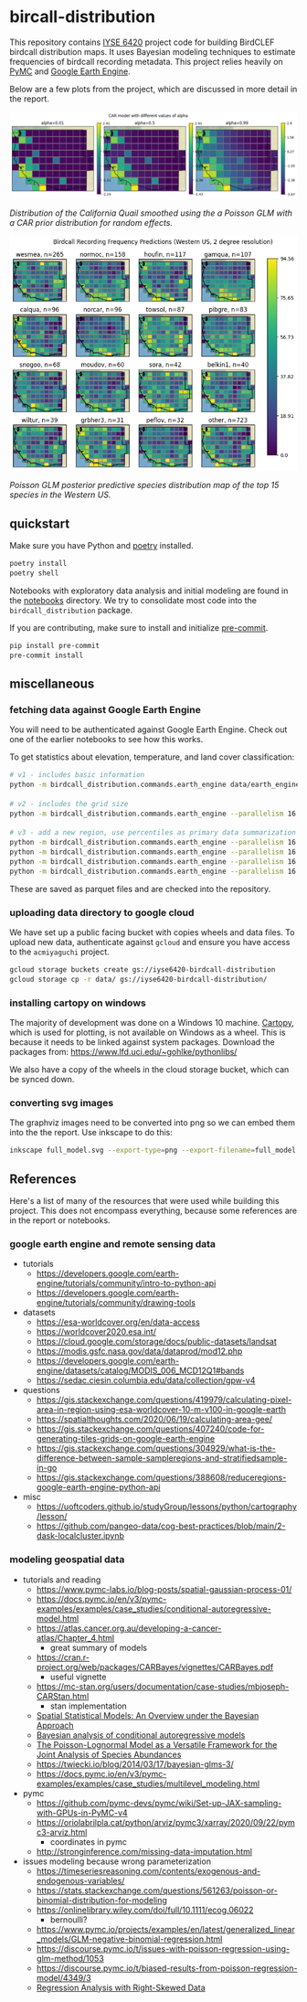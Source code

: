 # bircall-distribution

This repository contains [IYSE 6420](https://omscs.gatech.edu/isye-6420-bayesian-statistics) project code for building BirdCLEF birdcall distribution maps.
It uses Bayesian modeling techniques to estimate frequencies of birdcall recording metadata.
This project relies heavily on [PyMC](https://www.pymc.io) and [Google Earth Engine](https://earthengine.google.com/).

Below are a few plots from the project, which are discussed in more detail in the report.

![car distribution](./report/figures/alpha_quail.png)

_Distribution of the California Quail smoothed using the a Poisson GLM with a CAR prior distribution for random effects._

![western predict 16](./report/figures/western_us_predict_16.png)

_Poisson GLM posterior predictive species distribution map of the top 15 species in the Western US._

## quickstart

Make sure you have Python and [poetry](https://python-poetry.org/) installed.

```bash
poetry install
poetry shell
```

Notebooks with exploratory data analysis and initial modeling are found in the [notebooks](./notebooks/) directory.
We try to consolidate most code into the `birdcall_distribution` package.

If you are contributing, make sure to install and initialize [pre-commit](https://pre-commit.com/).

```bash
pip install pre-commit
pre-commit install
```

## miscellaneous

### fetching data against Google Earth Engine

You will need to be authenticated against Google Earth Engine.
Check out one of the earlier notebooks to see how this works.

To get statistics about elevation, temperature, and land cover classification:

```bash
# v1 - includes basic information
python -m birdcall_distribution.commands.earth_engine data/earth_engine.parquet

# v2 - includes the grid size
python -m birdcall_distribution.commands.earth_engine --parallelism 16 data/earth_engine_v2.parquet

# v3 - add a new region, use percentiles as primary data summarization technique
python -m birdcall_distribution.commands.earth_engine --parallelism 16 ca 1 data/ee_v3_ca_1.parquet
python -m birdcall_distribution.commands.earth_engine --parallelism 16 western_us 2 data/ee_v3_western_us_2.parquet
python -m birdcall_distribution.commands.earth_engine --parallelism 16 americas 2 data/ee_v3_americas_2.parquet
python -m birdcall_distribution.commands.earth_engine --parallelism 16 americas 5 data/ee_v3_americas_5.parquet
```

These are saved as parquet files and are checked into the repository.

### uploading data directory to google cloud

We have set up a public facing bucket with copies wheels and data files.
To upload new data, authenticate against `gcloud` and ensure you have access to the `acmiyaguchi` project.

```bash
gcloud storage buckets create gs://iyse6420-birdcall-distribution
gcloud storage cp -r data/ gs://iyse6420-birdcall-distribution/
```

### installing cartopy on windows

The majority of development was done on a Windows 10 machine.
[Cartopy](https://scitools.org.uk/cartopy/docs/latest/), which is used for plotting, is not available on Windows as a wheel.
This is because it needs to be linked against system packages.
Download the packages from: https://www.lfd.uci.edu/~gohlke/pythonlibs/

We also have a copy of the wheels in the cloud storage bucket, which can be synced down.

### converting svg images

The graphviz images need to be converted into png so we can embed them into the the report.
Use inkscape to do this:

```bash
inkscape full_model.svg --export-type=png --export-filename=full_model.png
```

## References

Here's a list of many of the resources that were used while building this project.
This does not encompass everything, because some references are in the report or notebooks.

### google earth engine and remote sensing data

- tutorials
  - https://developers.google.com/earth-engine/tutorials/community/intro-to-python-api
  - https://developers.google.com/earth-engine/tutorials/community/drawing-tools
- datasets
  - https://esa-worldcover.org/en/data-access
  - https://worldcover2020.esa.int/
  - https://cloud.google.com/storage/docs/public-datasets/landsat
  - https://modis.gsfc.nasa.gov/data/dataprod/mod12.php
  - https://developers.google.com/earth-engine/datasets/catalog/MODIS_006_MCD12Q1#bands
  - https://sedac.ciesin.columbia.edu/data/collection/gpw-v4
- questions
  - https://gis.stackexchange.com/questions/419979/calculating-pixel-area-in-region-using-esa-worldcover-10-m-v100-in-google-earth
  - https://spatialthoughts.com/2020/06/19/calculating-area-gee/
  - https://gis.stackexchange.com/questions/407240/code-for-generating-tiles-grids-on-google-earth-engine
  - https://gis.stackexchange.com/questions/304929/what-is-the-difference-between-sample-sampleregions-and-stratifiedsample-in-go
  - https://gis.stackexchange.com/questions/388608/reduceregions-google-earth-engine-python-api
- misc
  - https://uoftcoders.github.io/studyGroup/lessons/python/cartography/lesson/
  - https://github.com/pangeo-data/cog-best-practices/blob/main/2-dask-localcluster.ipynb

### modeling geospatial data

- tutorials and reading
  - https://www.pymc-labs.io/blog-posts/spatial-gaussian-process-01/
  - https://docs.pymc.io/en/v3/pymc-examples/examples/case_studies/conditional-autoregressive-model.html
  - https://atlas.cancer.org.au/developing-a-cancer-atlas/Chapter_4.html
    - great summary of models
  - https://cran.r-project.org/web/packages/CARBayes/vignettes/CARBayes.pdf
    - useful vignette
  - https://mc-stan.org/users/documentation/case-studies/mbjoseph-CARStan.html
    - stan implementation
  - [Spatial Statistical Models: An Overview under the Bayesian Approach](https://www.mdpi.com/2075-1680/10/4/307)
  - [Bayesian analysis of conditional autoregressive models](https://www.ism.ac.jp/editsec/aism/pdf/10463_2010_Article_298.pdf)
  - [The Poisson-Lognormal Model as a Versatile Framework for the Joint Analysis of Species Abundances](https://www.frontiersin.org/articles/10.3389/fevo.2021.588292/full)
  - https://twiecki.io/blog/2014/03/17/bayesian-glms-3/
  - https://docs.pymc.io/en/v3/pymc-examples/examples/case_studies/multilevel_modeling.html
- pymc
  - https://github.com/pymc-devs/pymc/wiki/Set-up-JAX-sampling-with-GPUs-in-PyMC-v4
  - https://oriolabrilpla.cat/python/arviz/pymc3/xarray/2020/09/22/pymc3-arviz.html
    - coordinates in pymc
  - http://stronginference.com/missing-data-imputation.html
- issues modeling because wrong parameterization
  - https://timeseriesreasoning.com/contents/exogenous-and-endogenous-variables/
  - https://stats.stackexchange.com/questions/561263/poisson-or-binomial-distribution-for-modeling
  - https://onlinelibrary.wiley.com/doi/full/10.1111/ecog.06022
    - bernoulli?
  - https://www.pymc.io/projects/examples/en/latest/generalized_linear_models/GLM-negative-binomial-regression.html
  - https://discourse.pymc.io/t/issues-with-poisson-regression-using-glm-method/1053
  - https://discourse.pymc.io/t/biased-results-from-poisson-regression-model/4349/3
  - [Regression Analysis with Right-Skewed Data](https://files.alz.washington.edu/presentations/2020/fall/Malek-Ahmadi.pdf)
